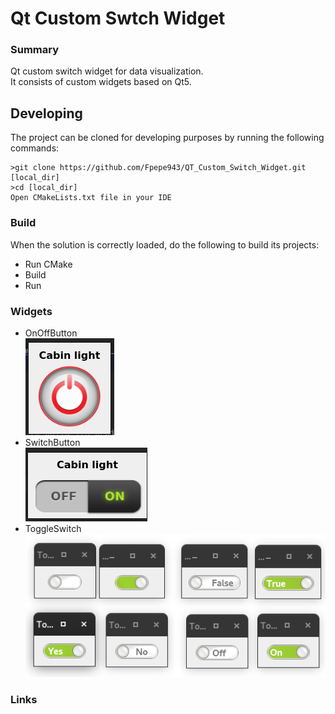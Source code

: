 Qt Custom Swtch Widget
======================
### Summary
Qt custom switch widget for data visualization.  
It consists of custom widgets based on Qt5. 
## Developing
The project can be cloned for developing purposes by running the following commands:
```shell
>git clone https://github.com/Fpepe943/QT_Custom_Switch_Widget.git [local_dir]
>cd [local_dir]
Open CMakeLists.txt file in your IDE
```
### Build

When the solution is correctly loaded, do the following to build its projects:
- Run CMake
- Build
- Run

### Widgets
- OnOffButton  
![Button](/ReadMeImages/OnOffButton.png)  
- SwitchButton  
![SwitchWidget](/ReadMeImages/SwitchButton.png)  
- ToggleSwitch  
![ToggleSwitch](/ReadMeImages/ToggleSwitch.png)  

### Links

